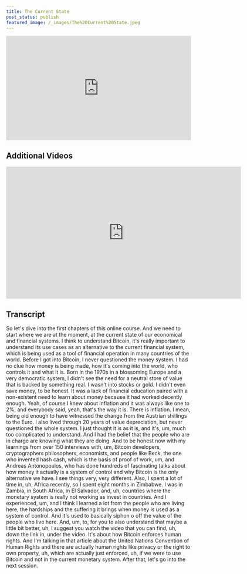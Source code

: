 ```yaml
---
title: The Current State
post_status: publish
featured_image: /_images/The%20Current%20State.jpeg
---
```


<div style="padding:56.25% 0 0 0;position:relative;"><iframe src="https://player.vimeo.com/video/847570188?badge=0&amp;autopause=0&amp;player_id=0&amp;app_id=58479" frameborder="0" allow="autoplay; fullscreen; picture-in-picture" allowfullscreen style="position:absolute;top:0;left:0;width:100%;height:100%;" title="001 The Current State"></iframe></div>

<div style="margin-bottom:30px;"></div>

## Additional Videos

<iframe width="640" height="360" src="https://www.youtube.com/embed/AXLiwrrk3sk" title="YouTube video player" frameborder="0" allow="accelerometer; autoplay; clipboard-write; encrypted-media; gyroscope; picture-in-picture; web-share" allowfullscreen></iframe>

## Transcript

So let's dive into the first chapters of this online course. And we need to start where we are at the moment, at the current state of our economical and financial systems. I think to understand Bitcoin, it's really important to understand its use cases as an alternative to the current financial system, which is being used as a tool of financial operation in many countries of the world. Before I got into Bitcoin, I never questioned the money system. I had no clue how money is being made, how it's coming into the world, who controls it and what it is. Born in the 1970s in a blossoming Europe and a very democratic system, I didn't see the need for a neutral store of value that is backed by something real. I wasn't into stocks or gold. I didn't even save money, to be honest. It was a lack of financial education paired with a non-existent need to learn about money because it had worked decently enough. Yeah, of course I knew about inflation and it was always like one to 2%, and everybody said, yeah, that's the way it is. There is inflation. I mean, being old enough to have witnessed the change from the Austrian shillings to the Euro. I also lived through 20 years of value depreciation, but never questioned the whole system. I just thought it is as it is, and it's, um, much too complicated to understand. And I had the belief that the people who are in charge are knowing what they are doing. And to be honest now with my learnings from over 150 interviews with, um, Bitcoin developers, cryptographers philosophers, economists, and people like Beck, the one who invented hash cash, which is the basis of proof of work, um, and Andreas Antonopoulos, who has done hundreds of fascinating talks about how money it actually is a system of control and why Bitcoin is the only alternative we have. I see things very, very different. Also, I spent a lot of time in, uh, Africa recently, so I spent eight months in Zimbabwe. I was in Zambia, in South Africa, in El Salvador, and, uh, countries where the monetary system is really not working as invest in countries. And I experienced, um, and I think I learned a lot from the people who are living here, the hardships and the suffering it brings when money is used as a system of control. And it's used to basically siphon o off the value of the people who live here. And, um, to, for you to also understand that maybe a little bit better, uh, I suggest you watch the video that you can find, uh, down the link in, under the video. It's about how Bitcoin enforces human rights. And I'm talking in that article about the United Nations Convention of Human Rights and there are actually human rights like privacy or the right to own property, uh, which are actually just enforced, uh, if we were to use Bitcoin and not in the current monetary system. After that, let's go into the next session.
